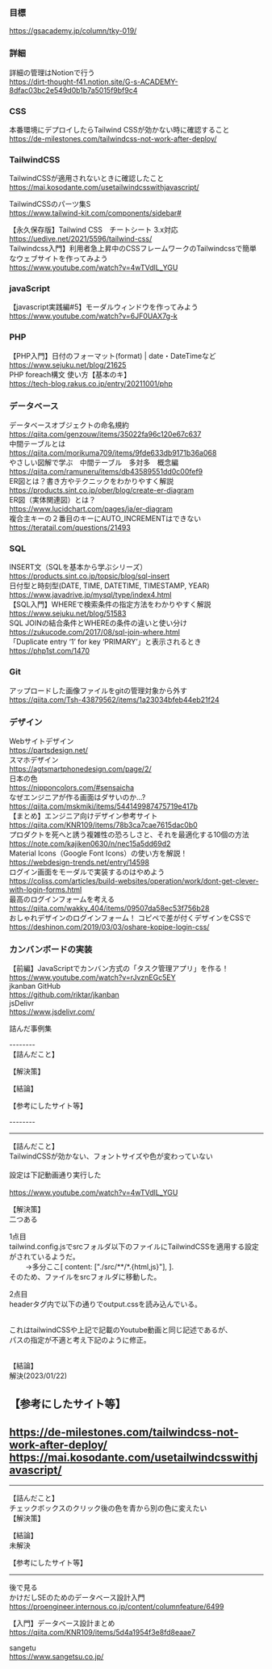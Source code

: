 

### 目標
https://gsacademy.jp/column/tky-019/<br>

### 


### 詳細
詳細の管理はNotionで行う<br>
https://dirt-thought-f41.notion.site/G-s-ACADEMY-8dfac03bc2e549d0b1b7a5015f9bf9c4<br>


### CSS
本番環境にデプロイしたらTailwind CSSが効かない時に確認すること<br>
https://de-milestones.com/tailwindcss-not-work-after-deploy/<br>

### TailwindCSS
TailwindCSSが適用されないときに確認したこと<br>
https://mai.kosodante.com/usetailwindcsswithjavascript/<br>


TailwindCSSのパーツ集S  <br>
https://www.tailwind-kit.com/components/sidebar#<br>

【永久保存版】Tailwind CSS　チートシート 3.x対応  <br>
https://uedive.net/2021/5596/tailwind-css/<br>
Tailwindcss入門】利用者急上昇中のCSSフレームワークのTailwindcssで簡単なウェブサイトを作ってみよう  <br>
https://www.youtube.com/watch?v=4wTVdlL_YGU<br>

### javaScript
【javascript実践編#5】モーダルウィンドウを作ってみよう<br>
https://www.youtube.com/watch?v=6JF0UAX7g-k<br>
### PHP
【PHP入門】日付のフォーマット(format) | date・DateTimeなど<br>
https://www.sejuku.net/blog/21625<br>
PHP foreach構文 使い方【基本のキ】<br>
https://tech-blog.rakus.co.jp/entry/20211001/php<br>

### データベース <br>
データベースオブジェクトの命名規約<br>
https://qiita.com/genzouw/items/35022fa96c120e67c637<br>
中間テーブルとは<br>
https://qiita.com/morikuma709/items/9fde633db9171b36a068<br>
やさしい図解で学ぶ　中間テーブル　多対多　概念編<br>
https://qiita.com/ramuneru/items/db43589551dd0c00fef9<br>
ER図とは？書き方やテクニックをわかりやすく解説<br>
https://products.sint.co.jp/ober/blog/create-er-diagram<br>
ER図（実体関連図）とは？<br>
https://www.lucidchart.com/pages/ja/er-diagram<br>
複合主キーの２番目のキーにAUTO_INCREMENTはできない<br>
https://teratail.com/questions/21493<br>

### SQL
INSERT文（SQLを基本から学ぶシリーズ）<br>
https://products.sint.co.jp/topsic/blog/sql-insert<br>
日付型と時刻型(DATE, TIME, DATETIME, TIMESTAMP, YEAR)<br>
https://www.javadrive.jp/mysql/type/index4.html<br>
【SQL入門】WHEREで検索条件の指定方法をわかりやすく解説<br>
https://www.sejuku.net/blog/51583<br>
SQL JOINの結合条件とWHEREの条件の違いと使い分け<br>
https://zukucode.com/2017/08/sql-join-where.html<br>
「Duplicate entry ‘1’ for key ‘PRIMARY’」と表示されるとき<br>
https://php1st.com/1470<br>
### Git
アップロードした画像ファイルをgitの管理対象から外す<br>
https://qiita.com/Tsh-43879562/items/1a23034bfeb44eb21f24<br>
### デザイン <br>
Webサイトデザイン<br>
https://partsdesign.net/<br>
スマホデザイン<br>
https://agtsmartphonedesign.com/page/2/<br>
日本の色<br>
https://nipponcolors.com/#sensaicha<br>
なぜエンジニアが作る画面はダサいのか…?<br>
https://qiita.com/mskmiki/items/544149987475719e417b<br>
【まとめ】エンジニア向けデザイン参考サイト<br>
https://qiita.com/KNR109/items/78b3ca7cae7615dac0b0<br>
プロダクトを死へと誘う複雑性の恐ろしさと、それを最適化する10個の方法<br>
https://note.com/kajiken0630/n/nec15a5dd69d2<br>
Material Icons（Google Font Icons）の使い方を解説！ <br> 
https://webdesign-trends.net/entry/14598<br>
ログイン画面をモーダルで実装するのはやめよう<br>
https://coliss.com/articles/build-websites/operation/work/dont-get-clever-with-login-forms.html<br>
最高のログインフォームを考える<br>
https://qiita.com/wakky_404/items/09507da58ec53f756b28<br>
おしゃれデザインのログインフォーム！ コピペで差が付くデザインをCSSで<br>
https://deshinon.com/2019/03/03/oshare-kopipe-login-css/<br>


### カンバンボードの実装<br>
【前編】JavaScriptでカンバン方式の「タスク管理アプリ」を作る！<br>
https://www.youtube.com/watch?v=rJvznEGc5EY<br>
jkanban GitHub<br>
https://github.com/riktar/jkanban<br>
jsDelivr<br>
https://www.jsdelivr.com/<br>




















詰んだ事例集<br>


--------<br>
【詰んだこと】<br>  

【解決策】<br>


【結論】<br>

【参考にしたサイト等】<br>

--------<br>





--------
【詰んだこと】<br>
TailwindCSSが効かない、フォントサイズや色が変わっていない<br>  
設定は下記動画通り実行した<br>  
https://www.youtube.com/watch?v=4wTVdlL_YGU<br>

【解決策】<br>
二つある<br>

1点目<br>
tailwind.config.jsでsrcフォルダ以下のファイルにTailwindCSSを適用する設定がされているようだ。<br>　　
→多分ここ[  content: ["./src/**/*.{html,js}"], ]. <br>
そのため、ファイルをsrcフォルダに移動した。<br>


2点目<br>
headerタグ内で以下の通りでoutput.cssを読み込んでいる。<br>
<link href="/dist/output.css" rel="stylesheet"><br>
これはtailwindCSSや上記で記載のYoutube動画と同じ記述であるが、<br>
パスの指定が不適と考え下記のように修正。<br>
<link href="../dist/output.css" rel="stylesheet"><br>


【結論】<br>
解決(2023/01/22)<br>

【参考にしたサイト等】<br>　  
https://de-milestones.com/tailwindcss-not-work-after-deploy/<br>
https://mai.kosodante.com/usetailwindcsswithjavascript/<br>
--------


--------
【詰んだこと】<br>
チェックボックスのクリック後の色を青から別の色に変えたい<br>
【解決策】<br>


【結論】<br>
未解決<br>

【参考にしたサイト等】<br>


--------

後で見る<br>
かけだしSEのためのデータベース設計入門<br>
https://proengineer.internous.co.jp/content/columnfeature/6499 <br>

【入門】データベース設計まとめ<br>
https://qiita.com/KNR109/items/5d4a1954f3e8fd8eaae7 <br>





sangetu<br>
https://www.sangetsu.co.jp/ <br>